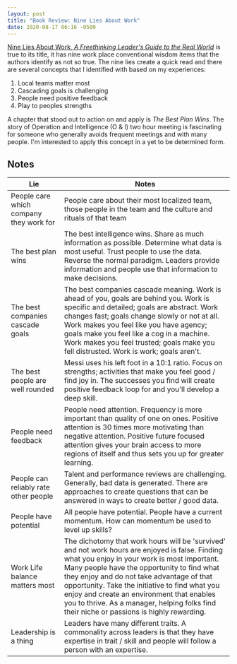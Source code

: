 ```yaml
---
layout: post
title: "Book Review: Nine Lies About Work"
date: 2020-08-17 06:16 -0500
---
```

[Nine Lies About Work, _A Freethinking Leader's Guide to the Real World_](https://www.goodreads.com/book/show/40086702-nine-lies-about-work?ac=1&from_search=true&qid=MGQWTMoLL0&rank=1) is true to its title, it has nine work place conventional wisdom items that the authors identify as not so true. The nine lies create a quick read and there are several concepts that I identified with based on my experiences:
1. Local teams matter most
1. Cascading goals is challenging
1. People need positive feedback
1. Play to peoples strengths

A chapter that stood out to action on and apply is _The Best Plan Wins_. The story of Operation and Intelligence (O & I) two hour meeting is fascinating for someone who generally avoids frequent meetings and with many people. I'm interested to apply this concept in a yet to be determined form.

## Notes

|Lie |Notes |
|---------|------|
|People care which company they work for|People care about their most localized team, those people in the team and the culture and rituals of that team|
|The best plan wins|The best intelligence wins. Share as much information as possible. Determine what data is most useful. Trust people to use the data. Reverse the normal paradigm. Leaders provide information and people use that information to make decisions.|
|The best companies cascade goals| The best companies cascade meaning. Work is ahead of you, goals are behind you. Work is specific and detailed; goals are abstract. Work changes fast; goals change slowly or not at all. Work makes you feel like you have agency; goals make you feel like a cog in a machine. Work makes you feel trusted; goals make you fell distrusted. Work is work; goals aren't. |
|The best people are well rounded|Messi uses his left foot in a 10:1 ratio. Focus on strengths; activities that make you feel good / find joy in. The successes you find will create positive feedback loop for and you'll develop a deep skill.|
|People need feedback|People need attention. Frequency is more important than quality of one on ones. Positive attention is 30 times more motivating than negative attention. Positive future focused attention gives your brain access to more regions of itself and thus sets you up for greater learning.|
|People can reliably rate other people|Talent and performance reviews are challenging. Generally, bad data is generated. There are approaches to create questions that can be answered in ways to create better / good data.|
|People have potential|All people have potential. People have a current momentum. How can momentum be used to level up skills?|
|Work Life balance matters most|The dichotomy that work hours will be 'survived' and not work hours are enjoyed is false. Finding what you enjoy in your work is most important. Many people have the opportunity to find what they enjoy and do not take advantage of that opportunity. Take the initiative to find what you enjoy and create an environment that enables you to thrive. As a manager, helping folks find their niche or passions is highly rewarding.|
|Leadership is a thing|Leaders have many different traits. A commonality across leaders is that they have expertise in trait / skill and people will follow a person with an expertise.|
